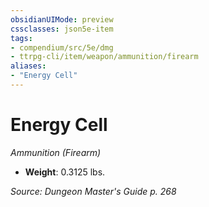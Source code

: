 ```yaml
---
obsidianUIMode: preview
cssclasses: json5e-item
tags:
- compendium/src/5e/dmg
- ttrpg-cli/item/weapon/ammunition/firearm
aliases: 
- "Energy Cell"
---
```

# Energy Cell
*Ammunition (Firearm)*  

- **Weight**: 0.3125 lbs.

*Source: Dungeon Master's Guide p. 268*